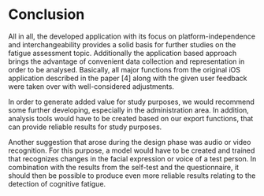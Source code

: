 # Conclusion

All in all, the developed application with its focus on platform-independence
and interchangeability provides a solid basis for further studies on the 
fatigue assessment topic. Additionally the application based approach brings
the advantage of convenient data collection and representation in order to be
analysed.
Basically, all major functions from the original iOS application described in 
the paper [4] along with the  given user feedback were taken over with 
well-considered adjustments.

In order to generate added value for study purposes, we would recommend 
some further developing, especially in the administration area. 
In addition, analysis tools would have to be created based on our 
export functions, that can provide reliable results for study purposes.

Another suggestion that arose during the design phase was audio or 
video recognition. For this purpose, a model would have to be created 
and trained that recognizes changes in the facial expression or voice 
of a test person. In combination with the results from the self-test 
and the questionnaire, it should then be possible to produce even more 
reliable results relating to the detection of cognitive fatigue.

